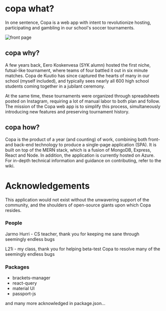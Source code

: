 # copa what? 
In one sentence, Copa is a web app with intent to revolutionize hosting, participating and gambling in our school's soccer tournaments. 

![front page](https://github.com/Qanpi/copa/assets/61239034/dd82f4c4-e950-4f99-9afe-cd16a04b4af6)

## copa why? 
A few years back, Eero Koskenvesa (SYK alumn) hosted the first niche, futsal-like tournament, where teams of four battled it out in six minute matches. Copa de Kuutio has since captured the hearts of many in our school (myself included), and typically sees nearly all 600 high school students coming together in a jubilant ceremony.

At the same time, these tournaments were organized through spreadsheets posted on Instagram, requiring a lot of manual labor to both plan and follow. The mission of the Copa web app is to simplify this process, simultaneously introducing new features and preserving tournament history. 

## copa how? 
Copa is the product of a year (and counting) of work, combining both front- and back-end technology to produce a single-page application (SPA). It is built on top of the MERN stack, which is a fusion of MongoDB, Express, React and Node. In addition, the application is currently hosted on Azure. For in-depth technical information and guidance on contributing, refer to the wiki. 

# Acknowledgements
This application would not exist without the unwavering support of the community, and the shoulders of open-source giants upon which Copa resides.

### People
Jarmo Hurri - CS teacher, thank you for keeping me sane through seemingly endless bugs 

L21i - my class, thank you for helping beta-test Copa to resolve many of the seemingly endless bugs

### Packages
* brackets-manager
* react-query
* material UI
* passport-js

and many more acknowledged in package.json...
